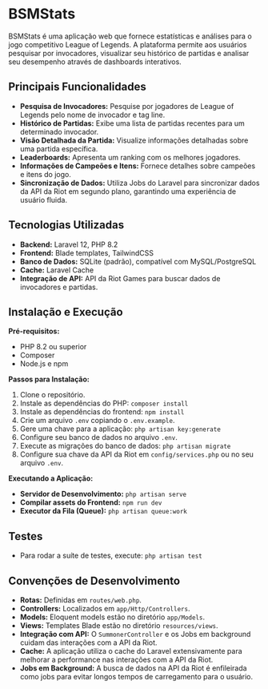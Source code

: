 # BSMStats

BSMStats é uma aplicação web que fornece estatísticas e análises para o jogo competitivo League of Legends. A plataforma permite aos usuários pesquisar por invocadores, visualizar seu histórico de partidas e analisar seu desempenho através de dashboards interativos.

## Principais Funcionalidades

*   **Pesquisa de Invocadores:** Pesquise por jogadores de League of Legends pelo nome de invocador e tag line.
*   **Histórico de Partidas:** Exibe uma lista de partidas recentes para um determinado invocador.
*   **Visão Detalhada da Partida:** Visualize informações detalhadas sobre uma partida específica.
*   **Leaderboards:** Apresenta um ranking com os melhores jogadores.
*   **Informações de Campeões e Itens:** Fornece detalhes sobre campeões e itens do jogo.
*   **Sincronização de Dados:** Utiliza Jobs do Laravel para sincronizar dados da API da Riot em segundo plano, garantindo uma experiência de usuário fluida.

## Tecnologias Utilizadas

*   **Backend:** Laravel 12, PHP 8.2
*   **Frontend:** Blade templates, TailwindCSS
*   **Banco de Dados:** SQLite (padrão), compatível com MySQL/PostgreSQL
*   **Cache:** Laravel Cache
*   **Integração de API:** API da Riot Games para buscar dados de invocadores e partidas.

## Instalação e Execução

**Pré-requisitos:**

*   PHP 8.2 ou superior
*   Composer
*   Node.js e npm

**Passos para Instalação:**

1.  Clone o repositório.
2.  Instale as dependências do PHP: `composer install`
3.  Instale as dependências do frontend: `npm install`
4.  Crie um arquivo `.env` copiando o `.env.example`.
5.  Gere uma chave para a aplicação: `php artisan key:generate`
6.  Configure seu banco de dados no arquivo `.env`.
7.  Execute as migrações do banco de dados: `php artisan migrate`
8.  Configure sua chave da API da Riot em `config/services.php` ou no seu arquivo `.env`.

**Executando a Aplicação:**

*   **Servidor de Desenvolvimento:** `php artisan serve`
*   **Compilar assets do Frontend:** `npm run dev`
*   **Executor da Fila (Queue):** `php artisan queue:work`

## Testes

*   Para rodar a suíte de testes, execute: `php artisan test`

## Convenções de Desenvolvimento

*   **Rotas:** Definidas em `routes/web.php`.
*   **Controllers:** Localizados em `app/Http/Controllers`.
*   **Models:** Eloquent models estão no diretório `app/Models`.
*   **Views:** Templates Blade estão no diretório `resources/views`.
*   **Integração com API:** O `SummonerController` e os Jobs em background cuidam das interações com a API da Riot.
*   **Cache:** A aplicação utiliza o cache do Laravel extensivamente para melhorar a performance nas interações com a API da Riot.
*   **Jobs em Background:** A busca de dados na API da Riot é enfileirada como jobs para evitar longos tempos de carregamento para o usuário.